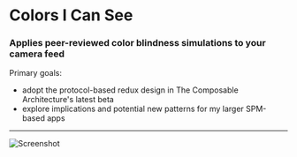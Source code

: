 # Colors I Can See
### Applies peer-reviewed color blindness simulations to your camera feed

Primary goals: 
- adopt the protocol-based redux design in The Composable Architecture's latest beta
- explore implications and potential new patterns for my larger SPM-based apps

-------

![Screenshot](https://user-images.githubusercontent.com/78187398/206992695-12054a6f-e47a-439b-8575-f38599d078b0.png)
